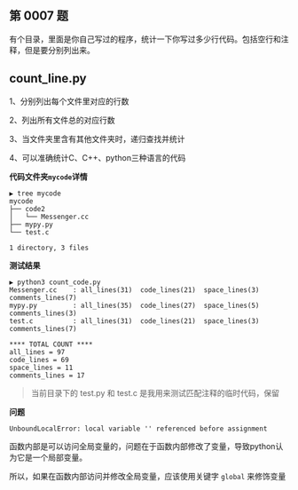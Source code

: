 ## 第 0007 题

有个目录，里面是你自己写过的程序，统计一下你写过多少行代码。包括空行和注释，但是要分别列出来。

## count_line.py

1、分别列出每个文件里对应的行数

2、列出所有文件总的对应行数

3、当文件夹里含有其他文件夹时，递归查找并统计

4、可以准确统计C、C++、python三种语言的代码

**代码文件夹`mycode`详情**

```
▶ tree mycode
mycode
├── code2
│   └── Messenger.cc
├── mypy.py
└── test.c

1 directory, 3 files
```

**测试结果**

```
▶ python3 count_code.py
Messenger.cc    : all_lines(31)	 code_lines(21)	 space_lines(3)	 comments_lines(7)
mypy.py         : all_lines(35)	 code_lines(27)	 space_lines(5)	 comments_lines(3)
test.c          : all_lines(31)	 code_lines(21)	 space_lines(3)	 comments_lines(7)

**** TOTAL COUNT ****
all_lines = 97
code_lines = 69
space_lines = 11
comments_lines = 17
```

>当前目录下的 test.py 和 test.c 是我用来测试匹配注释的临时代码，保留

**问题**

```
UnboundLocalError: local variable '' referenced before assignment
```

函数内部是可以访问全局变量的，问题在于函数内部修改了变量，导致python认为它是一个局部变量。

所以，如果在函数内部访问并修改全局变量，应该使用关键字 `global` 来修饰变量

